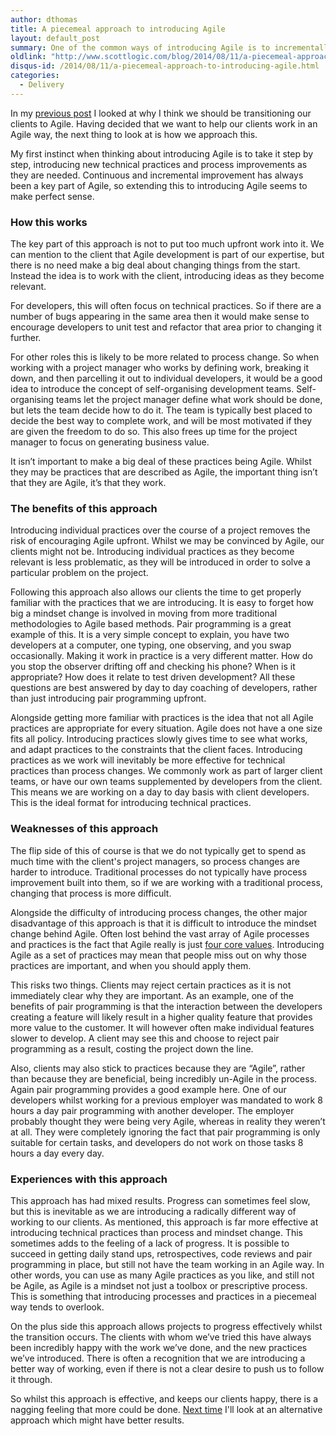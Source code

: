 ```yaml
---
author: dthomas
title: A piecemeal approach to introducing Agile
layout: default_post
summary: One of the common ways of introducing Agile is to incrementally move the current process to a more Agile one. Here I take a look at the strengths and weakness of this approach.
oldlink: "http://www.scottlogic.com/blog/2014/08/11/a-piecemeal-approach-to-introducing-agile.html"
disqus-id: /2014/08/11/a-piecemeal-approach-to-introducing-agile.html
categories:
  - Delivery
---
```

In my <a href="{{site.baseurl}}{% post_url dthomas/2014-08-04-introducing-agile-development-to-client-projects %}">previous post</a> I looked at why I think we should be transitioning our clients to Agile. Having decided that we want to help our clients work in an Agile way, the next thing to look at is how we approach this.

My first instinct when thinking about introducing Agile is to take it step by step, introducing new technical practices and process improvements as they are needed. Continuous and incremental improvement has always been a key part of Agile, so extending this to introducing Agile seems to make perfect sense.

### How this works
The key part of this approach is not to put too much upfront work into it. We can mention to the client that Agile development is part of our expertise, but there is no need make a big deal about changing things from the start. Instead the idea is to work with the client, introducing ideas as they become relevant.

For developers, this will often focus on technical practices. So if there are a number of bugs appearing in the same area then it would make sense to encourage developers to unit test and refactor that area prior to changing it further.

For other roles this is likely to be more related to process change. So when working with a project manager who works by defining work, breaking it down, and then parcelling it out to individual developers, it would be a good idea to introduce the concept of self-organising development teams. Self-organising teams let the project manager define what work should be done, but lets the team decide how to do it. The team is typically best placed to decide the best way to complete work, and will be most motivated if they are given the freedom to do so. This also frees up time for the project manager to focus on generating business value.

It isn’t important to make a big deal of these practices being Agile. Whilst they may be practices that are described as Agile, the important thing isn’t that they are Agile, it’s that they work.

### The benefits of this approach
Introducing individual practices over the course of a project removes the risk of encouraging Agile upfront. Whilst we may be convinced by Agile, our clients might not be. Introducing individual practices as they become relevant is less problematic, as they will be introduced in order to solve a particular problem on the project.

Following this approach also allows our clients the time to get properly familiar with the practices that we are introducing. It is easy to forget how big a mindset change is involved in moving from more traditional methodologies to Agile based methods. Pair programming is a great example of this. It is a very simple concept to explain, you have two developers at a computer, one typing, one observing, and you swap occasionally. Making it work in practice is a very different matter. How do you stop the observer drifting off and checking his phone? When is it appropriate? How does it relate to test driven development? All these questions are best answered by day to day coaching of developers, rather than just introducing pair programming upfront.

Alongside getting more familiar with practices is the idea that not all Agile practices are appropriate for every situation. Agile does not have a one size fits all policy. Introducing practices slowly gives time to see what works, and adapt practices to the constraints that the client faces.
Introducing practices as we work will inevitably be more effective for technical practices than process changes. We commonly work as part of larger client teams, or have our own teams supplemented by developers from the client. This means we are working on a day to day basis with client developers. This is the ideal format for introducing technical practices.

### Weaknesses of this approach

The flip side of this of course is that we do not typically get to spend as much time with the client's project managers, so process changes are harder to introduce. Traditional processes do not typically have process improvement built into them, so if we are working with a traditional process, changing that process is more difficult.

Alongside the difficulty of introducing process changes, the other major disadvantage of this approach is that it is difficult to introduce the mindset change behind Agile. Often lost behind the vast array of Agile processes and practices is the fact that Agile really is just [four core values](http://agilemanifesto.org). Introducing Agile as a set of practices may mean that people miss out on why those practices are important, and when you should apply them.

This risks two things. Clients may reject certain practices as it is not immediately clear why they are important. As an example, one of the benefits of pair programming is that the interaction between the developers creating a feature will likely result in a higher quality feature that provides more value to the customer. It will however often make individual features slower to develop. A client may see this and choose to reject pair programming as a result, costing the project down the line.

Also, clients may also stick to practices because they are “Agile”, rather than because they are beneficial, being incredibly un-Agile in the process. Again pair programming provides a good example here. One of our developers whilst working for a previous employer was mandated to work 8 hours a day pair programming with another developer. The employer probably thought they were being very Agile, whereas in reality they weren’t at all. They were completely ignoring the fact that pair programming is only suitable for certain tasks, and developers do not work on those tasks 8 hours a day every day.

### Experiences with this approach
This approach has had mixed results. Progress can sometimes feel slow, but this is inevitable as we are introducing a radically different way of working to our clients. As mentioned, this approach is far more effective at introducing technical practices than process and mindset change. This sometimes adds to the feeling of a lack of progress. It is possible to succeed in getting daily stand ups, retrospectives, code reviews and pair programming in place, but still not have the team working in an Agile way. In other words, you can use as many Agile practices as you like, and still not be Agile, as Agile is a mindset not just a toolbox or prescriptive process. This is something that introducing processes and practices in a piecemeal way tends to overlook.

On the plus side this approach allows projects to progress effectively whilst the transition occurs. The clients with whom we’ve tried this have always been incredibly happy with the work we’ve done, and the new practices we’ve introduced. There is often a recognition that we are introducing a better way of working, even if there is not a clear desire to push us to follow it through.

So whilst this approach is effective, and keeps our clients happy, there is a nagging feeling that more could be done. <a href="{{site.baseurl}}{% post_url dthomas/2014-08-18-introducing-agile-upfront %}">Next time</a> I'll look at an alternative approach which might have better results.























